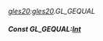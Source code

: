 _[gles20](../../modules/gles20/gles20-module.md):[gles20](../../modules/gles20/gles20-module.md).GL\_GEQUAL_
##### Const GL\_GEQUAL:[Int](../../modules/wonkey/wonkey-types-int.md)
